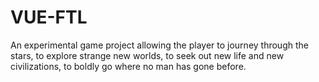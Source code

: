 # VUE-FTL

An experimental game project allowing the player to journey through the stars, to explore strange new worlds, to seek out new life and new civilizations, to boldly go where no man has gone before.